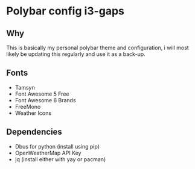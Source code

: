 # Polybar config i3-gaps

## Why

This is basically my personal polybar theme and configuration, i will most likely be updating this regularly and use it as a back-up.

## Fonts

- Tamsyn
- Font Awesome 5 Free
- Font Awesome 6 Brands
- FreeMono
- Weather Icons

## Dependencies

- Dbus for python (install using pip)
- OpenWeatherMap API Key
- jq (install either with yay or pacman)

